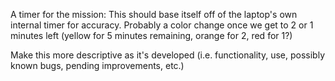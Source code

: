 A timer for the mission: This should base itself off of the laptop's own internal timer for accuracy.
Probably a color change once we get to 2 or 1 minutes left (yellow for 5 minutes remaining, orange for 2, red for 1?)

Make this more descriptive as it's developed (i.e. functionality, use, possibly known bugs, pending improvements, etc.)
